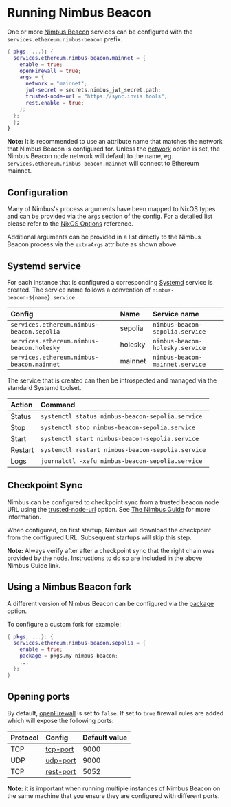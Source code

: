 # Running Nimbus Beacon

One or more [Nimbus Beacon](https://nimbus.guide) services can be configured with the `services.ethereum.nimbus-beacon` prefix.

```nix title="server.nix"
{ pkgs, ...}: {
  services.ethereum.nimbus-beacon.mainnet = {
    enable = true;
    openFirewall = true;
    args = {
      network = "mainnet";
      jwt-secret = secrets.nimbus_jwt_secret.path;
      trusted-node-url = "https://sync.invis.tools";
      rest.enable = true;
    };
  };
  };
}
```

**Note:** It is recommended to use an attribute name that matches the network that Nimbus Beacon is configured for. Unless the [network](./modules/nimbus-beacon.md#servicesethereumnimbus-beaconnameargsnetwork) option is set, the Nimbus Beacon node network will default to the name, eg. `services.ethereum.nimbus-beacon.mainnet` will connect to Ethereum mainnet.

## Configuration

Many of Nimbus's process arguments have been mapped to NixOS types and can be provided via the `args` section of the config.
For a detailed list please refer to the [NixOS Options](./modules/nimbus-beacon.md) reference.

Additional arguments can be provided in a list directly to the Nimbus Beacon process via the `extraArgs` attribute as shown above.

## Systemd service

For each instance that is configured a corresponding [Systemd](https://systemd.io/) service is created. The service name
follows a convention of `nimbus-beacon-${name}.service`.

| Config                                        | Name    | Service name                        |
| :-------------------------------------------- | :------ | :---------------------------------- |
| `services.ethereum.nimbus-beacon.sepolia` | sepolia | `nimbus-beacon-sepolia.service` |
| `services.ethereum.nimbus-beacon.holesky`  | holesky  | `nimbus-beacon-holesky.service`  |
| `services.ethereum.nimbus-beacon.mainnet` | mainnet | `nimbus-beacon-mainnet.service` |

The service that is created can then be introspected and managed via the standard Systemd toolset.

| Action  | Command                                               |
| :------ | :---------------------------------------------------- |
| Status  | `systemctl status nimbus-beacon-sepolia.service`  |
| Stop    | `systemctl stop nimbus-beacon-sepolia.service`    |
| Start   | `systemctl start nimbus-beacon-sepolia.service`   |
| Restart | `systemctl restart nimbus-beacon-sepolia.service` |
| Logs    | `journalctl -xefu nimbus-beacon-sepolia.service`  |

## Checkpoint Sync

Nimbus can be configured to checkpoint sync from a trusted beacon node URL using the [trusted-node-url](./modules/nimbus-beacon.md#servicesethereumnimbus-beaconnameargstrusted-node-url) option. See [The Nimbus Guide](https://nimbus.guide/trusted-node-sync.html) for more information.

When configured, on first startup, Nimbus will download the checkpoint from the configured URL. Subsequent startups will skip this step.

**Note:** Always verify after after a checkpoint sync that the right chain was provided by the node. Instructions to do so are included in the above Nimbus Guide link.

## Using a Nimbus Beacon fork

A different version of Nimbus Beacon can be configured via the [package](./modules/nimbus-beacon.md#servicesethereumnimbus-beaconnamepackage) option.

To configure a custom fork for example:

```nix title="server.nix"
{ pkgs, ...}: {
  services.ethereum.nimbus-beacon.sepolia = {
    enable = true;
    package = pkgs.my-nimbus-beacon;
    ...
  };
}
```

## Opening ports

By default, [openFirewall](./modules/nimbus-beacon.md#servicesethereumnimbus-beaconnameopenfirewall) is set to `false`.
If set to `true` firewall rules are added which will expose the following ports:

| Protocol | Config                                                                                                   | Default value |
| :------- | :------------------------------------------------------------------------------------------------------- | :------------ |
| TCP      | [tcp-port](./modules/nimbus-beacon.md#servicesethereumnimbus-beaconnameargstcp-port) | 9000          |
| UDP      | [udp-port](./modules/nimbus-beacon.md#servicesethereumnimbus-beaconnameargsudp-port) | 9000          |
| TCP      | [rest-port](./modules/nimbus-beacon.md#servicesethereumnimbus-beaconnameargsrest-port)           | 5052          |

**Note:** it is important when running multiple instances of Nimbus Beacon on the same machine that you ensure they are configured with different ports.

